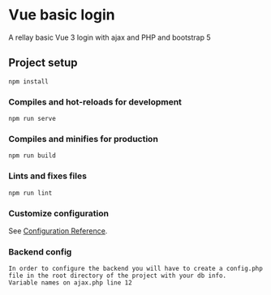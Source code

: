 # Vue basic login

A rellay basic Vue 3 login with ajax and PHP and bootstrap 5

## Project setup
```
npm install
```

### Compiles and hot-reloads for development
```
npm run serve
```

### Compiles and minifies for production
```
npm run build
```

### Lints and fixes files
```
npm run lint
```

### Customize configuration
See [Configuration Reference](https://cli.vuejs.org/config/).

### Backend config

```
In order to configure the backend you will have to create a config.php file in the root directory of the project with your db info. 
Variable names on ajax.php line 12
```
